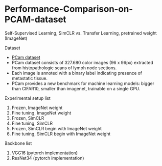 # Performance-Comparison-on-PCAM-dataset

Self-Supervised Learning, SimCLR vs. Transfer Learning, pretrained weight (ImageNet) 

Dataset
- [PCam dataset](https://github.com/basveeling/pcam)
- PCam dataset consists of 327.680 color images (96 x 96px) extracted from histopathologic scans of lymph node sections.
- Each image is annoted with a binary label indicating presence of metastatic tissue.
- PCam provides a new benchmark for machine learning models: bigger than CIFAR10, smaller than imagenet, trainable on a single GPU.

Experimental setup list
1. Frozen, ImageNet weight 
2. Fine tuning, ImageNet weight 
3. Frozen, SimCLR
4. Fine tuning, SimCLR
5. Frozen, SimCLR begin with ImageNet weight 
6. Fine tuning, SimCLR begin with ImageNet weight 

Backbone list 
1. VGG16 (pytorch implementation)
2. ResNet34 (pytorch implementation)